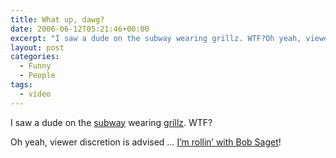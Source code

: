 ```yaml
---
title: What up, dawg?
date: 2006-06-12T05:21:46+00:00
excerpt: "I saw a dude on the subway wearing grillz. WTF?Oh yeah, viewer discretion is advised ... I'm rollin' with Bob"
layout: post
categories:
  - Funny
  - People
tags:
  - video
---
```

I saw a dude on the [subway](http://www.ttc.ca/) wearing [grillz](http://www.blankdogtag.com/Blankdogtag/FASHION-ACCESSORIES/HUSTLA-GRILLZ). WTF?

Oh yeah, viewer discretion is advised &#8230; [I&#8217;m rollin&#8217; with Bob Saget](http://youtu.be/1B_n9YaAMmg)!
